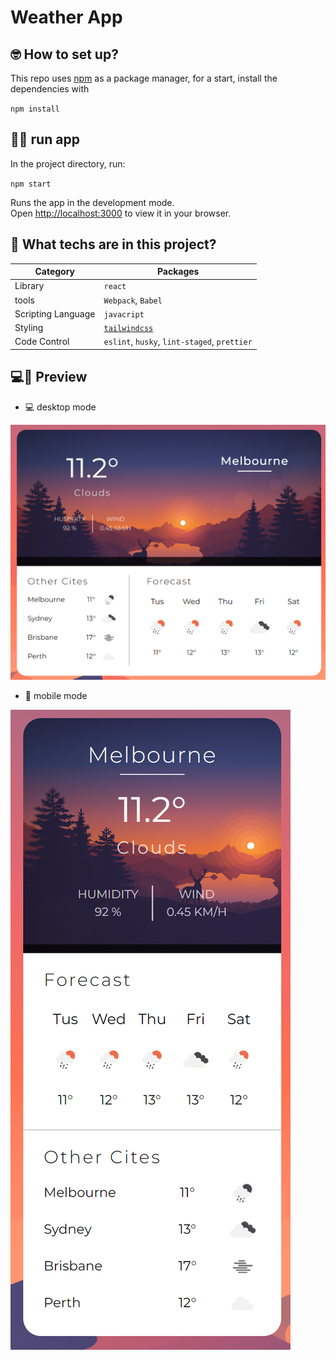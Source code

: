 # Weather App

## 🤓 How to set up?

This repo uses [npm](https://www.npmjs.com/) as a package manager, for a start, install the dependencies with

`npm install`

## 🧑‍💻 run app

In the project directory, run:

`npm start`

Runs the app in the development mode.\
Open [http://localhost:3000](http://localhost:3000) to view it in your browser.

## 🥞 What techs are in this project?

| Category           | Packages                                     |
| ------------------ | -------------------------------------------- |
| Library            | `react`                                      |
| tools              | `Webpack`, `Babel`                           |
| Scripting Language | `javacript`                                  |
| Styling            | [`tailwindcss`](https://tailwindcss.com/)    |
| Code Control       | `eslint`, `husky`, `lint-staged`, `prettier` |

## 💻📱 Preview

- 💻 desktop mode

![desktop preview picture](/public/preview/img_desktop.png)

- 📱 mobile mode

![mobile preview picture](/public/preview/img_mobile.png)
